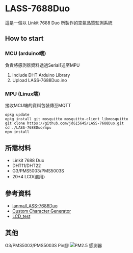 # LASS-7688Duo

這是一個以 Linkit 7688 Duo 所製作的空氣品質監測系統


## How to start
### MCU (arduino端)
負責將感測器資料透過Serial1送至MPU
1. include DHT Arduino Library
2. Upload LASS-7688Duo.ino

### MPU (Linux端)
接收MCU端的資料包裝傳至MQTT
```
opkg update
opkg install git mosquitto mosquitto-client libmosquitto
git clone https://github.com/jd615645/LASS-7688Duo.git
cd ./LASS-7688Duo/mpu
npm install
```

## 所需材料
* Linkit 7688 Duo
* DHT11/DHT22
* G3/PMS5003/PMS5003S
* 20*4 LCD(選用)

## 參考資料
* [lanma/LASS-7688Duo](https://github.com/lanma/LASS-7688Duo)
* [Custom Character Generator](https://omerk.github.io/lcdchargen/)
* [LCD_test](https://create.arduino.cc/editor/YuChien/86a0797e-1eb9-477b-9f03-57d1310150ae/preview)

## 其他
G3/PMS5003/PMS5003S Pin腳
![PM2.5 感測器](http://imgur.com/OGU3H8w.png)
